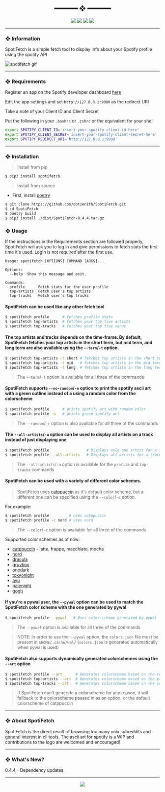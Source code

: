 <h2 align="center"> ━━━━━━  ❖  ━━━━━━ </h2>

<!-- BADGES -->
<div align="center">
   <p></p>
   
   <img src="https://img.shields.io/github/stars/dotzenith/SpotiFetch?color=F8BD96&labelColor=302D41&style=for-the-badge">   

   <img src="https://img.shields.io/github/forks/dotzenith/SpotiFetch?color=DDB6F2&labelColor=302D41&style=for-the-badge">   

   <img src="https://img.shields.io/github/repo-size/dotzenith/SpotiFetch?color=ABE9B3&labelColor=302D41&style=for-the-badge">
   
   <img src="https://img.shields.io/github/commit-activity/y/dotzenith/SpotiFetch?color=96CDFB&labelColor=302D41&style=for-the-badge&label=COMMITS"/>
   <br>
</div>

<p/>

---

### ❖ Information 

  SpotiFetch is a simple fetch tool to display info about your Spotify profile using the spotify API

  <img src="https://github.com/dotzenith/dotzenith/blob/main/assets/SpotiFetch/spotifetch.gif" alt="spotifetch gif">

---

### ❖ Requirements

Register an app on the Spotify developer dashboard [here](https://developer.spotify.com/dashboard/)

Edit the app settings and set `http://127.0.0.1:9090` as the redirect URI

Take a note of your Client ID and Client Secret

Put the following in your `.bashrc` or `.zshrc` or the equivalent for your shell
```sh
export SPOTIPY_CLIENT_ID='insert-your-spotify-client-id-here'
export SPOTIPY_CLIENT_SECRET='insert-your-spotify-client-secret-here'
export SPOTIPY_REDIRECT_URI='http://127.0.0.1:9090'
```

---

### ❖ Installation

> Install from pip
```sh
$ pip3 install spotifetch
```

> Install from source
- First, install [poetry](https://python-poetry.org/)
```sh
$ git clone https://github.com/dotzenith/SpotiFetch.git
$ cd SpotiFetch
$ poetry build
$ pip3 install ./dist/SpotiFetch-0.4.4.tar.gz
```


### ❖ Usage 

If the instructions in the Requirements section are followed properly, SpotiFetch will ask you to log in and give permissions to fetch stats the first time it's used. Login is not required after the first use. 

```
Usage: spotifetch [OPTIONS] COMMAND [ARGS]...

Options:
  --help  Show this message and exit.

Commands:
  profile      Fetch stats for the user profile
  top-artists  Fetch user's top artists
  top-tracks   Fetch user's top tracks
```


#### SpotiFetch can be used like any other fetch tool

```sh
$ spotifetch profile      # fetches profile stats
$ spotifetch top-artists  # fetches your top five artists
$ spotifetch top-tracks   # fetches your top five songs
```


#### The top artists and tracks depends on the time-frame. By default, SpotiFetch fetches your top artists in the short term, but mid term, and long term are also available using the `--term`/`-t` option.

```sh
$ spotifetch top-artists -t short # fetches top artists in the short term
$ spotifetch top-artists -t mid   # fetches top artists in the mid term
$ spotifetch top-artists -t long  # fetches top artists in the long term
```

> The `--term`/`-t` option is available for all three of the commands 


#### SpotiFetch supports `--no-random`/`-n` option to print the spotify ascii art with a green outline instead of a using a random color from the colorscheme

```sh
$ spotifetch profile      # prints spotify art with random color
$ spotifetch profile -n   # prints green spotify art
```

> The `--random`/`-r` option is also available for all three of the commands


#### The `--all-artists`/`-a` option can be used to display all artists on a track instead of just displaying one

```sh
$ spotifetch profile                 # Displays only one artist for a track 
$ spotifetch profile --all-artists   # Displays all artists for a track
```

> The `--all-artists`/`-a` option is available for the `profile` and `top-tracks` commands


#### SpotiFetch can be used with a variety of different color schemes.

> SpotiFetch uses [catppuccin](https://github.com/catppuccin) as it's default color scheme, but a different one can be specified using the `--color`/`-c` option. 

For example:
```sh
$ spotifetch profile         # uses catppuccin
$ spotifetch profile -c nord # uses nord 
```

> The `--color`/`-c` option is available for all three of the commands

Supported color schemes as of now: 
- [catppuccin](https://github.com/catppuccin) - latte, frappe, macchiato, mocha
- [nord](https://github.com/arcticicestudio/nord)
- [dracula](https://github.com/dracula/dracula-theme)
- [gruvbox](https://github.com/morhetz/gruvbox)
- [onedark](https://github.com/joshdick/onedark.vim)
- [tokyonight](https://github.com/folke/tokyonight.nvim)
- [ayu](https://github.com/ayu-theme)
- [palenight](https://github.com/drewtempelmeyer/palenight.vim)
- [gogh](https://github.com/Mayccoll/Gogh)


#### If you're a pywal user, the `--pywal` option can be used to match the SpotiFetch color scheme with the one generated by pywal

```sh
$ spotifetch profile --pywal   # Uses color scheme generated by pywal
```

> The `--pywal` option is available for all three of the commands

> NOTE: In order to use the `--pywal` option, the `colors.json` file must be present in `$HOME/.cache/wal/` (`colors.json` is generated automatically when pywal is used)


#### SpotiFetch also supports dynamically generated colorschemes using the `--art` option

```sh
$ spotifetch profile --art      # Generates colorscheme based on the cover art of the recently played song
$ spotifetch top-artists --art  # Generates colorscheme based on the profile image of the top artist
$ spotifetch top-tracks --art   # Generates colorscheme based on the cover art of the top track 
```

> If SpotiFetch can't generate a colorscheme for any reason, it will fallback to the colorscheme passed in as an option, or the default colorscheme of catppuccin 

---

### ❖ About SpotiFetch

SpotiFetch is the direct result of browsing too many unix subreddits and general interest in cli tools. The ascii art for spotify is a WIP and contributions to the logo are welcomed and encouraged! 

---

### ❖ What's New? 
0.4.4 - Dependency updates

---

<div align="center">

   <img src="https://img.shields.io/static/v1.svg?label=License&message=MIT&color=F5E0DC&labelColor=302D41&style=for-the-badge">

</div>

